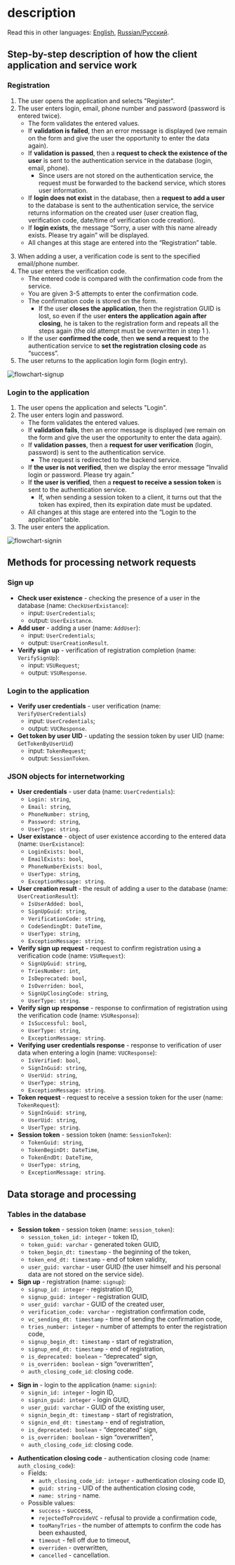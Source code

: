 # description

Read this in other languages: [English](description.md), [Russian/Русский](description.ru.md).

## Step-by-step description of how the client application and service work

### Registration

1. The user opens the application and selects "Register".
2. The user enters login, email, phone number and password (password is entered twice).
     - The form validates the entered values.
     - If **validation is failed**, then an error message is displayed (we remain on the form and give the user the opportunity to enter the data again).
     - If **validation is passed**, then a **request to check the existence of the user** is sent to the authentication service in the database (login, email, phone).
         - Since users are not stored on the authentication service, the request must be forwarded to the backend service, which stores user information.
     - If **login does not exist** in the database, then a **request to add a user** to the database is sent to the authentication service, the service returns information on the created user (user creation flag, verification code, date/time of verification code creation).
     - If **login exists**, the message “Sorry, a user with this name already exists. Please try again” will be displayed.
     - All changes at this stage are entered into the “Registration” table.
<!--
     - **Optional** (executed only if necessary at the business logic level of the client application): If **email** and/or **phone exists**, then the message “User with this email and/or phone number” is displayed already exists. For data security reasons, deactivate the previous account or try to remember the password for the previous account" and select "Remember password"/"Deactivate old account"/"Cancel".
         - If the user clicks “Remember password”, he is redirected to the application login form.
         - If the user clicks “Deactivate old entry”, then the user enters an email or phone number on the new form, clicks “Get deactivation code”, a request is sent to the authentication service, the service makes an entry in the “Deactivation” table and in response sends the deactivation code, the user confirms or does not confirm (see point 4). If confirmed, the client application sends a deactivation request, and then all active entries in the user and token tables are marked as outdated and overwritten.
     - On the authentication service side, there is a job that marks entries in the “Registration” table.
-->
3. When adding a user, a verification code is sent to the specified email/phone number.
4. The user enters the verification code.
     - The entered code is compared with the confirmation code from the service.
     - You are given 3-5 attempts to enter the confirmation code.
     - The confirmation code is stored on the form.
         - If the user **closes the application**, then the registration GUID is lost, so even if the user **enters the application again after closing**, he is taken to the registration form and repeats all the steps again (the old attempt must be overwritten in step 1 ).
     - If the user **confirmed the code**, then **we send a request** to the authentication service to **set the registration closing code** as “success”.
5. The user returns to the application login form (login entry).

![flowchart-signup](img/flowchart-signup.png)

### Login to the application

1. The user opens the application and selects "Login".
2. The user enters login and password.
     - The form validates the entered values.
     - If **validation fails**, then an error message is displayed (we remain on the form and give the user the opportunity to enter the data again).
     - If **validation passes**, then a **request for user verification** (login, password) is sent to the authentication service.
         - The request is redirected to the backend service.
     - If **the user is not verified**, then we display the error message “Invalid login or password. Please try again.”
     - If **the user is verified**, then a **request to receive a session token** is sent to the authentication service.
         - If, when sending a session token to a client, it turns out that the token has expired, then its expiration date must be updated.
     - All changes at this stage are entered into the “Login to the application” table.
     <!--
     - If there are several login attempts in the temporary table during the day for the same user, then it is likely that they are trying to hack him, so after the nth time the exception “the number of login attempts has been exceeded” should be sent.
     -->
3. The user enters the application.

![flowchart-signin](img/flowchart-signin.png)

## Methods for processing network requests

### Sign up 

- **Check user existence** - checking the presence of a user in the database (name: `CheckUserExistance`):
     - input: `UserCredentials`;
     - output: `UserExistance`.
- **Add user** - adding a user (name: `AddUser`):
     - input: `UserCredentials`;
     - output: `UserCreationResult`.
- **Verify sign up** - verification of registration completion (name: `VerifySignUp`):
     - input: `VSURequest`;
     - output: `VSUResponse`.
<!--
- **Get deacitvation code** - getting the deactivation code (name: `GetDeactivationCode`):
     - input: `UserCredentials`;
     - output: `DeactivationCode`.
- **Deactivate users** - deactivate users (name: `DeactivateUsers`):
     - input: `DeactivationRequest`;
     - output: `DeactivationResponse`.
-->

### Login to the application

- **Verify user credentials** - user verification (name: `VerifyUserCredentials`)
     - input: `UserCredentials`;
     - output: `VUCResponse`.
- **Get token by user UID** - updating the session token by user UID (name: `GetTokenByUserUid`)
     - input: `TokenRequest`;
     - output: `SessionToken`.

### JSON objects for internetworking

- **User credentials** - user data (name: `UserCredentials`):
     - `Login: string`,
     - `Email: string`,
     - `PhoneNumber: string`,
     - `Password: string`,
     - `UserType: string`.
- **User existance** - object of user existence according to the entered data (name: `UserExistance`):
     - `LoginExists: bool`,
     - `EmailExists: bool`,
     - `PhoneNumberExists: bool`,
     - `UserType: string`,
     - `ExceptionMessage: string`.
- **User creation result** - the result of adding a user to the database (name: `UserCreationResult`):
     - `IsUserAdded: bool`,
     - `SignUpGuid: string`,
     - `VerificationCode: string`,
     - `CodeSendingDt: DateTime`,
     - `UserType: string`,
     - `ExceptionMessage: string`.
- **Verify sign up request** - request to confirm registration using a verification code (name: `VSURequest`):
     - `SignUpGuid: string`,
     - `TriesNumber: int`,
     - `IsDeprecated: bool`,
     - `IsOverriden: bool`,
     - `SignUpClosingCode: string`,
     - `UserType: string`.
- **Verify sign up response** - response to confirmation of registration using the verification code (name: `VSUResponse`):
     - `IsSuccessful: bool`,
     - `UserType: string`,
     - `ExceptionMessage: string`.
- **Verifying user credentials response** - response to verification of user data when entering a login (name: `VUCResponse`):
     - `IsVerified: bool`,
     - `SignInGuid: string`,
     - `UserUid: string`,
     - `UserType: string`,
     - `ExceptionMessage: string`.
- **Token request** - request to receive a session token for the user (name: `TokenRequest`):
     - `SignInGuid: string`,
     - `UserUid: string`,
     - `UserType: string`.
- **Session token** - session token (name: `SessionToken`):
     - `TokenGuid: string`,
     - `TokenBeginDt: DateTime`,
     - `TokenEndDt: DateTime`,
     - `UserType: string`,
     - `ExceptionMessage: string`.
<!--
- **Deactivation code** - response to the request for a deactivation code (name: `DeactivationCode`):
     - `DeactivationGuid: string`,
     - `Code: string`,
     - `CodeSendingDt: DateTime`,
     - `ExceptionMessage: string`.
- **Deactivation request** - deactivation request (name: `DeactivationRequest`):
     - `DeactivationGuid: string`.
- **Deactivation response** - deactivation result (name: `DeactivationResponse`):
     - `IsSuccessful: bool`,
     - `ExceptionMessage: string`.
-->

## Data storage and processing

### Tables in the database

- **Session token** - session token (name: `session_token`):
     - `session_token_id: integer` - token ID,
     - `token_guid: varchar` - generated token GUID,
     - `token_begin_dt: timestamp` - the beginning of the token,
     - `token_end_dt: timestamp` - end of token validity,
     - `user_guid: varchar` - user GUID (the user himself and his personal data are not stored on the service side).
- **Sign up** - registration (name: `signup`):
     - `signup_id: integer` - registration ID,
     - `signup_guid: integer` - registration GUID,
     - `user_guid: varchar` - GUID of the created user,
     - `verification_code: varchar` - registration confirmation code,
     - `vc_sending_dt: timestamp` - time of sending the confirmation code,
     - `tries_number: integer` - number of attempts to enter the registration code,
     - `signup_begin_dt: timestamp` - start of registration,
     - `signup_end_dt: timestamp` - end of registration,
     - `is_deprecated: boolean` - “deprecated” sign,
     - `is_overriden: boolean` - sign “overwritten”,
     - `auth_closing_code_id`: closing code.
<!--
- **Suspicious sign up** - suspicious registration (name: `suspicios_signup`):
     - repeats the fields of the `signup` table.
-->
- **Sign in** - login to the application (name: `signin`):
     - `signin_id: integer` - login ID,
     - `signin_guid: integer` - login GUID,
     - `user_guid: varchar` - GUID of the existing user,
     - `signin_begin_dt: timestamp` - start of registration,
     - `signin_end_dt: timestamp` - end of registration,
     - `is_deprecated: boolean` - “deprecated” sign,
     - `is_overriden: boolean` - sign “overwritten”,
     - `auth_closing_code_id`: closing code.
<!--
- **Suspicious sign in** - suspicious input (name: `suspicios_signin`):
     - repeats the fields of the `signin` table.
-->
- **Authentication closing code** - authentication closing code (name: `auth_closing_code`):
     - Fields:
         - `auth_closing_code_id: integer` - authentication closing code ID,
         - `guid: string` - UID of the authentication closing code,
         - `name: string` - name.
     - Possible values:
         - `success` - success,
         - `rejectedToProvideVC` - refusal to provide a confirmation code,
         - `tooManyTries` - the number of attempts to confirm the code has been exhausted,
         - `timeout` - fell off due to timeout,
         - `overriden` - overwritten,
         - `cancelled` - cancellation.
<!--
- **Deactivation** - deactivation (name: `deactivation`):
     - `deactivation_id` - deactivation ID,
     - `deactivation_uid` - deactivation UID,
     - `deactivation_code: varchar` - deactivation code,
     - `dc_sending_dt: timestamp` - time of sending the confirmation code,
     - `deactivation_begin_dt: timestamp` - start of deactivation,
     - `deactivation_end_dt: timestamp` - end of deactivation,
     - `tries_number: integer` - number of attempts to enter the deactivation code,
     - `is_deprecated: boolean` - sign of “obsolete deactivation”,
     - `is_overriden: boolean` - sign of “overwritten deactivation”,
     - `deactivation_closing_code_id`: deactivation closing code.
- **Deactivation-user** - deactivation-user (name: `deactivation_user`):
     - `deactivation_id` - deactivation ID,
     - `user_guid: varchar` - GUID of an existing user.
-->